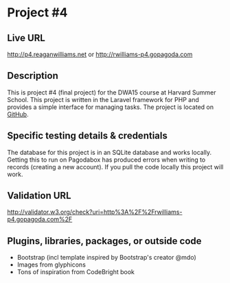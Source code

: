 # Project #4

## Live URL
<http://p4.reaganwilliams.net>
or
<http://rwilliams-p4.gopagoda.com>

## Description
This is project #4 (final project) for the DWA15 course at Harvard Summer School. This project is written in the Laravel framework for PHP and provides a simple interface for managing tasks. The project is located on [GitHub](https://github.com/reagan83/s15-p4).

## Specific testing details & credentials
The database for this project is in an SQLite database and works locally.  Getting this to run on Pagodabox has produced errors when writing to records (creating a new account).  If you pull the code locally this project will work.

## Validation URL
<http://validator.w3.org/check?uri=http%3A%2F%2Frwilliams-p4.gopagoda.com%2F>

## Plugins, libraries, packages, or outside code
* Bootstrap (incl template inspired by Bootstrap's creator @mdo)
* Images from glyphicons
* Tons of inspiration from CodeBright book


